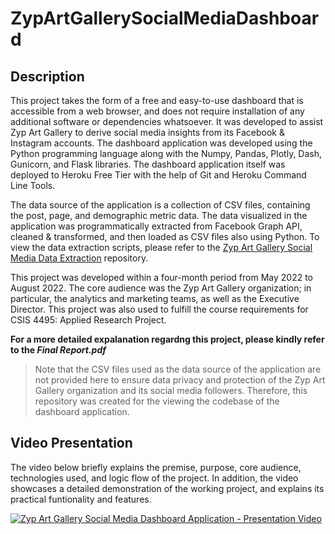 # ZypArtGallerySocialMediaDashboard

## Description

This project takes the form of a free and easy-to-use dashboard that is accessible from a web browser, and does not require installation of any additional software or dependencies whatsoever. It was developed to assist Zyp Art Gallery to derive social media insights from its Facebook & Instagram accounts. The dashboard application was developed using the Python programming language along with the Numpy, Pandas, Plotly, Dash, Gunicorn, and Flask libraries. The dashboard application itself was deployed to Heroku Free Tier with the help of Git and Heroku Command Line Tools.

The data source of the application is a collection of CSV files, containing the post, page, and demographic metric data. The data visualized in the application was programmatically extracted from Facebook Graph API, cleaned & transformed, and then loaded as CSV files also using Python. To view the data extraction scripts, please refer to the [Zyp Art Gallery Social Media Data Extraction](https://github.com/kjeshang/ZypArtGallery-SocialMediaDataExtraction) repository.

This project was developed within a four-month period from May 2022 to August 2022. The core audience was the Zyp Art Gallery organization; in particular, the analytics and marketing teams, as well as the Executive Director. This project was also used to fulfill the course requirements for CSIS 4495: Applied Research Project. 

**For a more detailed expalanation regardng this project, please kindly refer to the _Final Report.pdf_**

> Note that the CSV files used as the data source of the application are not provided here to ensure data privacy and protection of the Zyp Art Gallery organization and its social media followers. Therefore, this repository was created for the viewing the codebase of the dashboard application.

## Video Presentation

The video below briefly explains the premise, purpose, core audience, technologies used, and logic flow of the project. In addition, the video showcases a detailed demonstration of the working project, and explains its practical funtionality and features.

[![Zyp Art Gallery Social Media Dashboard Application - Presentation Video](https://i9.ytimg.com/vi_webp/nk__5ZDr6FE/mq2.webp?sqp=CIzdo50G-oaymwEmCMACELQB8quKqQMa8AEB-AH-CYAC0AWKAgwIABABGDogRCh_MA8=&rs=AOn4CLBvhlofxKcIwCRFnfWC4Eq6L4uoAA)](https://youtu.be/nk__5ZDr6FE "Zyp Social Media Dashboard Presentation Video")